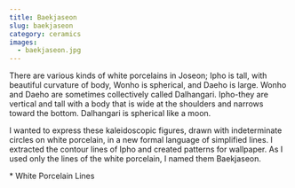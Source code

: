 ```yaml
---
title: Baekjaseon
slug: baekjaseon
category: ceramics
images:
  - baekjaseon.jpg
---
```


There are various kinds of white porcelains in Joseon; Ipho is tall, with beautiful curvature of body, Wonho is spherical, and Daeho is large. Wonho and Daeho are sometimes collectively called Dalhangari. Ipho-they are vertical and tall with a body that is wide at the shoulders and narrows toward the bottom. Dalhangari is spherical like a moon.

I wanted to express these kaleidoscopic figures, drawn with indeterminate circles on white porcelain, in a new formal language of simplified lines. I extracted the contour lines of Ipho and created patterns for wallpaper. As I used only the lines of the white porcelain, I named them Baekjaseon.

&#x2A; White Porcelain Lines
